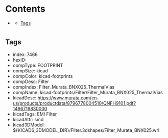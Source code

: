 



Contents
========

* [](#)
	* [Tags](#tags)

# 

## Tags

- index: 7466
- hexID: 
- oompType: FOOTPRINT
- oompSize: kicad
- oompColor: kicad-footprints
- oompDesc: Filter
- oompIndex: Filter_Murata_BNX025_ThermalVias
- oompName: kicad-footprints/Filter/Filter_Murata_BNX025_ThermalVias
- kicadDesc: https://www.murata.com/en-us/products/productdata/8796778004510/QNFH9101.pdf?1496719830000
- kicadTags: EMI Filter
- kicadAttr: smd
- kicad3DModel: ${KICAD6_3DMODEL_DIR}/Filter.3dshapes/Filter_Murata_BNX025.wrl

